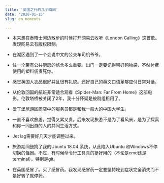 ```yaml
---
title: '英国之行的几个瞬间'
date: '2020-01-15'
slug: en_moments

---
```



+ 本来想在泰晤士河边散步的时候打开网易云收听《London Calling》这首歌。发现网易云有版权限制。

+ 在湖区遇到了一个会说中文的公交车司机爷爷。

+ 住一个带有公共厨房的旅舍多么重要。出门一定要记得带好购物袋，不然付费使用的塑料袋贵死你。

+ 感觉英国人衣品很好并且很有礼貌。还好自己的英文口语足够应付日常对话。

+ 从伦敦回国的航班非常适合观看《Spider-Man: Far From Home》这部电影。伦敦塔桥被关闭了2年，我十分怀疑是被剧组租用了。

+ 爱丁堡旅游区商店中的服务员都是和我一般大的中国大学生。

+ 一直不喜欢旅游。觉得又累又贵。后来发现旅游不是为了看风景，是为了探索和你一同出游的人的共同生活方式。

+ Jet lag需要好几天才能调整过来。

+ 旅游期间鼓捣了我的Ubuntu 18.04 系统，从此陷入Ubuntu 和Windows不停切换的怪圈。不过，有时候命令行工具真的挺好用的（不论是cmd还是terminal）。特别是git。

+ 在英国感冒了。买了感冒药。我发现感冒药一定要坚持吃到症状完全消失而不是好转了就停药。




